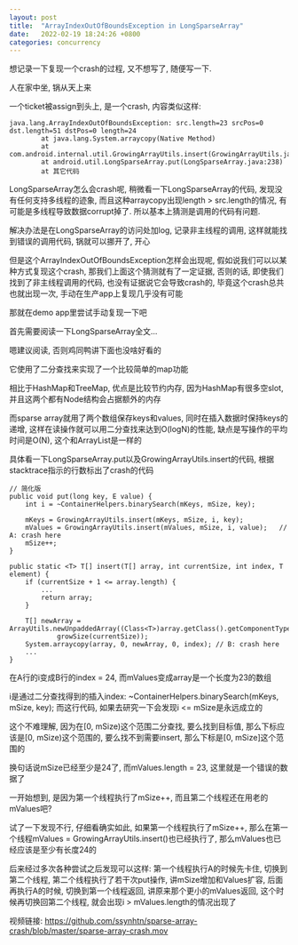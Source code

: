 ```yaml
---
layout: post
title:  "ArrayIndexOutOfBoundsException in LongSparseArray"
date:   2022-02-19 18:24:26 +0800
categories: concurrency
---
```


想记录一下复现一个crash的过程, 又不想写了, 随便写一下.

人在家中坐, 锅从天上来

一个ticket被assign到头上, 是一个crash, 内容类似这样:

```
java.lang.ArrayIndexOutOfBoundsException: src.length=23 srcPos=0 dst.length=51 dstPos=0 length=24
        at java.lang.System.arraycopy(Native Method)
        at com.android.internal.util.GrowingArrayUtils.insert(GrowingArrayUtils.java:142)
        at android.util.LongSparseArray.put(LongSparseArray.java:238)
        at 其它代码
```

LongSparseArray怎么会crash呢, 稍微看一下LongSparseArray的代码, 发现没有任何支持多线程的迹象, 而且这种arraycopy出现length > src.length的情况, 有可能是多线程导致数据corrupt掉了. 所以基本上猜测是调用的代码有问题.

解决办法是在LongSparseArray的访问处加log, 记录非主线程的调用, 这样就能找到错误的调用代码, 锅就可以挪开了, 开心

但是这个ArrayIndexOutOfBoundsException怎样会出现呢, 假如说我们可以以某种方式复现这个crash, 那我们上面这个猜测就有了一定证据, 否则的话, 即使我们找到了非主线程调用的代码, 
也没有证据说它会导致crash的, 毕竟这个crash总共也就出现一次, 手动在生产app上复现几乎没有可能

那就在demo app里尝试手动复现一下吧

首先需要阅读一下LongSparseArray全文...
 
嗯建议阅读, 否则鸡同鸭讲下面也没啥好看的

它使用了二分查找来实现了一个比较简单的map功能

相比于HashMap和TreeMap, 优点是比较节约内存, 因为HashMap有很多空slot, 并且这两个都有Node结构会占据额外的内存

而sparse array就用了两个数组保存keys和values, 同时在插入数据时保持keys的递增, 这样在读操作就可以用二分查找来达到O(logN)的性能, 缺点是写操作的平均时间是O(N), 这个和ArrayList是一样的

具体看一下LongSparseArray.put以及GrowingArrayUtils.insert的代码, 根据stacktrace指示的行数标出了crash的代码

```
// 简化版
public void put(long key, E value) {
    int i = ~ContainerHelpers.binarySearch(mKeys, mSize, key);

    mKeys = GrowingArrayUtils.insert(mKeys, mSize, i, key);
    mValues = GrowingArrayUtils.insert(mValues, mSize, i, value);   // A: crash here
    mSize++;
}
```

```
public static <T> T[] insert(T[] array, int currentSize, int index, T element) {
    if (currentSize + 1 <= array.length) {
        ...
        return array;
    }

    T[] newArray = ArrayUtils.newUnpaddedArray((Class<T>)array.getClass().getComponentType(),
            growSize(currentSize));
    System.arraycopy(array, 0, newArray, 0, index); // B: crash here
    ...
}
```

在A行的i变成B行的index = 24, 而mValues变成array是一个长度为23的数组

i是通过二分查找得到的插入index: ~ContainerHelpers.binarySearch(mKeys, mSize, key); 而这行代码, 如果去研究一下会发现i <= mSize是永远成立的

这个不难理解, 因为在[0, mSize)这个范围二分查找, 要么找到目标值, 那么下标应该是[0, mSize)这个范围的, 要么找不到需要insert, 那么下标是[0, mSize]这个范围的

换句话说mSize已经至少是24了, 而mValues.length = 23, 这里就是一个错误的数据了

一开始想到, 是因为第一个线程执行了mSize++, 而且第二个线程还在用老的mValues吧?

试了一下发现不行, 仔细看确实如此, 如果第一个线程执行了mSize++, 那么在第一个线程mValues = GrowingArrayUtils.insert()也已经执行了, 那么mValues也已经应该是至少有长度24的

后来经过多次各种尝试之后发现可以这样: 第一个线程执行A的时候先卡住, 切换到第二个线程, 第二个线程执行了若干次put操作, 讲mSize增加和Values扩容, 后面再执行A的时候, 切换到第一个线程返回, 讲原来那个更小的mValues返回, 这个时候再切换回第二个线程, 就会出现i > mValues.length的情况出现了

视频链接: https://github.com/ssynhtn/sparse-array-crash/blob/master/sparse-array-crash.mov